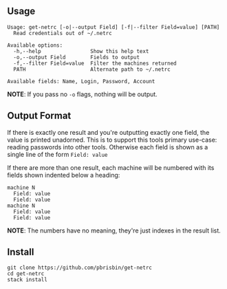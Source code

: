 ## Usage

```
Usage: get-netrc [-o|--output Field] [-f|--filter Field=value] [PATH]
  Read credentials out of ~/.netrc

Available options:
  -h,--help                Show this help text
  -o,--output Field        Fields to output
  -f,--filter Field=value  Filter the machines returned
  PATH                     Alternate path to ~/.netrc

Available fields: Name, Login, Password, Account
```

**NOTE**: If you pass no `-o` flags, nothing will be output.

## Output Format

If there is exactly one result and you're outputting exactly one field, the
value is printed unadorned. This is to support this tools primary use-case:
reading passwords into other tools. Otherwise each field is shown as a single
line of the form `Field: value`

If there are more than one result, each machine will be numbered with its fields
shown indented below a heading:

```
machine N
  Field: value
  Field: value
machine N
  Field: value
  Field: value
```

**NOTE**: The numbers have no meaning, they're just indexes in the result list.

## Install

```
git clone https://github.com/pbrisbin/get-netrc
cd get-netrc
stack install
```
